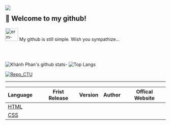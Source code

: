 <img align="left" src="https://raw.githubusercontent.com/Khanhphan98/Image/master/2021/06/08-15-27-06-cat_ready.gif" width="auto" height="auto"/>

## 👋 Welcome to my github!

<img title="" src="https://raw.githubusercontent.com/Khanhphan98/Image/master/2021/06/08-15-32-30-erm-fingers.gif" alt="erm-fingers.gif" width="40"> My github is still simple. Wish you sympathize...

<br>

</br>

![Khánh Phan's github stats](https://github-readme-stats.vercel.app/api?username=Khanhphan98&show_icons=true&theme=tokyonight)- ![Top Langs](https://github-readme-stats.vercel.app/api/top-langs/?username=Khanhphan98&langs_count=8&show_icons=true&theme=tokyonight)

[![Repo_CTU](https://github-readme-stats.vercel.app/api/pin/?username=Khanhphan98&langs_count=8&repo=zenctu&cache_seconds=2000&how_icons=true&theme=dracula)](https://github.com/Khanhphan98/zenctu) 

---

| Language                                       |                                                                                                                                                                                                                                                                                                                                                                                                                                                                                              | Frist Release | Version | Author                      | Offical Website                                                                                                   |
|------------------------------------------------| --------------------------------------------------------------------------------------------------------------------------------------------------------------------------------------------------------------------------------------------------------------------------------------------------------------------------------------------------------------------------------------------------------------------------------------------------------------------------------------------------------- | ------------- | ------- | --------------------------- | ----------------------------------------------------------------------------------------------------------------- |
| [HTML](https://github.com/Khanhphan98/HTML)    |                                                                                |
| [CSS](https://github.com/Khanhphan98/CSS)       |                                                                                                                                                                                          |
